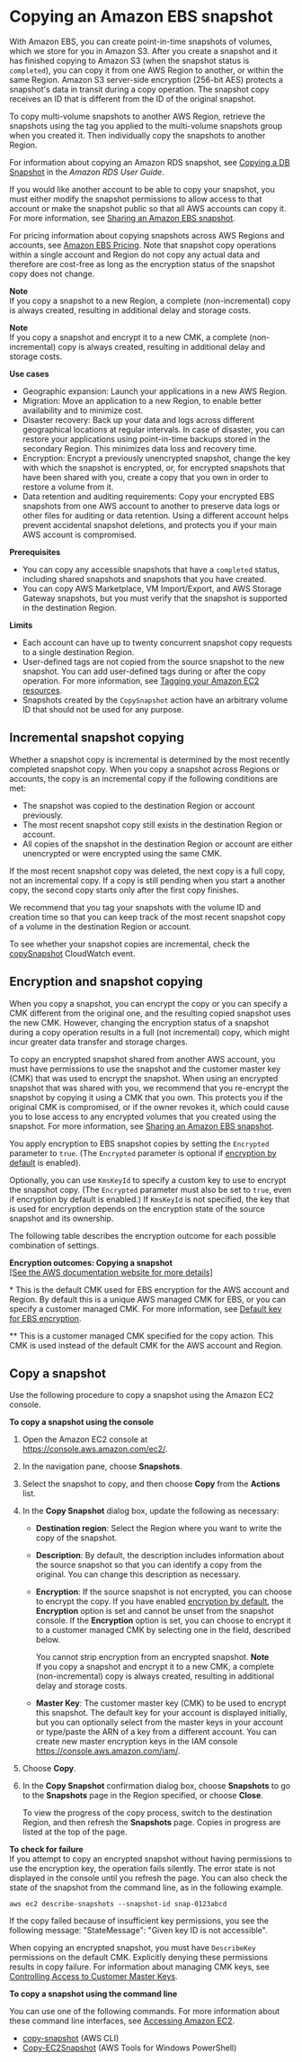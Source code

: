 # Copying an Amazon EBS snapshot<a name="ebs-copy-snapshot"></a>

With Amazon EBS, you can create point\-in\-time snapshots of volumes, which we store for you in Amazon S3\. After you create a snapshot and it has finished copying to Amazon S3 \(when the snapshot status is `completed`\), you can copy it from one AWS Region to another, or within the same Region\. Amazon S3 server\-side encryption \(256\-bit AES\) protects a snapshot's data in transit during a copy operation\. The snapshot copy receives an ID that is different from the ID of the original snapshot\.

To copy multi\-volume snapshots to another AWS Region, retrieve the snapshots using the tag you applied to the multi\-volume snapshots group when you created it\. Then individually copy the snapshots to another Region\.

For information about copying an Amazon RDS snapshot, see [Copying a DB Snapshot](https://docs.aws.amazon.com/AmazonRDS/latest/UserGuide/USER_CopySnapshot.html) in the *Amazon RDS User Guide*\.

If you would like another account to be able to copy your snapshot, you must either modify the snapshot permissions to allow access to that account or make the snapshot public so that all AWS accounts can copy it\. For more information, see [Sharing an Amazon EBS snapshot](ebs-modifying-snapshot-permissions.md)\.

For pricing information about copying snapshots across AWS Regions and accounts, see [Amazon EBS Pricing](http://aws.amazon.com/ebs/pricing/)\. Note that snapshot copy operations within a single account and Region do not copy any actual data and therefore are cost\-free as long as the encryption status of the snapshot copy does not change\.

**Note**  
If you copy a snapshot to a new Region, a complete \(non\-incremental\) copy is always created, resulting in additional delay and storage costs\.

**Note**  
If you copy a snapshot and encrypt it to a new CMK, a complete \(non\-incremental\) copy is always created, resulting in additional delay and storage costs\.

**Use cases**
+ Geographic expansion: Launch your applications in a new AWS Region\.
+ Migration: Move an application to a new Region, to enable better availability and to minimize cost\.
+ Disaster recovery: Back up your data and logs across different geographical locations at regular intervals\. In case of disaster, you can restore your applications using point\-in\-time backups stored in the secondary Region\. This minimizes data loss and recovery time\.
+ Encryption: Encrypt a previously unencrypted snapshot, change the key with which the snapshot is encrypted, or, for encrypted snapshots that have been shared with you, create a copy that you own in order to restore a volume from it\.
+ Data retention and auditing requirements: Copy your encrypted EBS snapshots from one AWS account to another to preserve data logs or other files for auditing or data retention\. Using a different account helps prevent accidental snapshot deletions, and protects you if your main AWS account is compromised\.

**Prerequisites**
+ You can copy any accessible snapshots that have a `completed` status, including shared snapshots and snapshots that you have created\.
+ You can copy AWS Marketplace, VM Import/Export, and AWS Storage Gateway snapshots, but you must verify that the snapshot is supported in the destination Region\.

**Limits**
+ Each account can have up to twenty concurrent snapshot copy requests to a single destination Region\.
+ User\-defined tags are not copied from the source snapshot to the new snapshot\. You can add user\-defined tags during or after the copy operation\. For more information, see [Tagging your Amazon EC2 resources](Using_Tags.md)\.
+ Snapshots created by the `CopySnapshot` action have an arbitrary volume ID that should not be used for any purpose\.

## Incremental snapshot copying<a name="ebs-incremental-copy"></a>

Whether a snapshot copy is incremental is determined by the most recently completed snapshot copy\. When you copy a snapshot across Regions or accounts, the copy is an incremental copy if the following conditions are met:
+ The snapshot was copied to the destination Region or account previously\.
+ The most recent snapshot copy still exists in the destination Region or account\.
+ All copies of the snapshot in the destination Region or account are either unencrypted or were encrypted using the same CMK\.

If the most recent snapshot copy was deleted, the next copy is a full copy, not an incremental copy\. If a copy is still pending when you start a another copy, the second copy starts only after the first copy finishes\.

We recommend that you tag your snapshots with the volume ID and creation time so that you can keep track of the most recent snapshot copy of a volume in the destination Region or account\.

To see whether your snapshot copies are incremental, check the [copySnapshot](ebs-cloud-watch-events.md#copy-snapshot-complete) CloudWatch event\.

## Encryption and snapshot copying<a name="creating-encrypted-snapshots"></a>

When you copy a snapshot, you can encrypt the copy or you can specify a CMK different from the original one, and the resulting copied snapshot uses the new CMK\. However, changing the encryption status of a snapshot during a copy operation results in a full \(not incremental\) copy, which might incur greater data transfer and storage charges\. 

To copy an encrypted snapshot shared from another AWS account, you must have permissions to use the snapshot and the customer master key \(CMK\) that was used to encrypt the snapshot\. When using an encrypted snapshot that was shared with you, we recommend that you re\-encrypt the snapshot by copying it using a CMK that you own\. This protects you if the original CMK is compromised, or if the owner revokes it, which could cause you to lose access to any encrypted volumes that you created using the snapshot\. For more information, see [Sharing an Amazon EBS snapshot](ebs-modifying-snapshot-permissions.md)\.

You apply encryption to EBS snapshot copies by setting the `Encrypted` parameter to `true`\. \(The `Encrypted` parameter is optional if [encryption by default](EBSEncryption.md#encryption-by-default) is enabled\)\.

Optionally, you can use `KmsKeyId` to specify a custom key to use to encrypt the snapshot copy\. \(The `Encrypted` parameter must also be set to `true`, even if encryption by default is enabled\.\) If `KmsKeyId` is not specified, the key that is used for encryption depends on the encryption state of the source snapshot and its ownership\.

The following table describes the encryption outcome for each possible combination of settings\.


**Encryption outcomes: Copying a snapshot**  
[\[See the AWS documentation website for more details\]](http://docs.aws.amazon.com/AWSEC2/latest/WindowsGuide/ebs-copy-snapshot.html)

\* This is the default CMK used for EBS encryption for the AWS account and Region\. By default this is a unique AWS managed CMK for EBS, or you can specify a customer managed CMK\. For more information, see [Default key for EBS encryption](EBSEncryption.md#EBSEncryption_key_mgmt)\.

\*\* This is a customer managed CMK specified for the copy action\. This CMK is used instead of the default CMK for the AWS account and Region\.

## Copy a snapshot<a name="ebs-snapshot-copy"></a>

Use the following procedure to copy a snapshot using the Amazon EC2 console\.

**To copy a snapshot using the console**

1. Open the Amazon EC2 console at [https://console\.aws\.amazon\.com/ec2/](https://console.aws.amazon.com/ec2/)\.

1. In the navigation pane, choose **Snapshots**\.

1. Select the snapshot to copy, and then choose **Copy** from the **Actions** list\.

1. In the **Copy Snapshot** dialog box, update the following as necessary:
   + **Destination region**: Select the Region where you want to write the copy of the snapshot\.
   + **Description**: By default, the description includes information about the source snapshot so that you can identify a copy from the original\. You can change this description as necessary\.
   + **Encryption**: If the source snapshot is not encrypted, you can choose to encrypt the copy\. If you have enabled [encryption by default](EBSEncryption.md#encryption-by-default), the **Encryption** option is set and cannot be unset from the snapshot console\. If the **Encryption** option is set, you can choose to encrypt it to a customer managed CMK by selecting one in the field, described below\.

     You cannot strip encryption from an encrypted snapshot\.
**Note**  
If you copy a snapshot and encrypt it to a new CMK, a complete \(non\-incremental\) copy is always created, resulting in additional delay and storage costs\.
   + **Master Key**: The customer master key \(CMK\) to be used to encrypt this snapshot\. The default key for your account is displayed initially, but you can optionally select from the master keys in your account or type/paste the ARN of a key from a different account\. You can create new master encryption keys in the IAM console [https://console\.aws\.amazon\.com/iam/](https://console.aws.amazon.com/iam/)\. 

1. Choose **Copy**\.

1. In the **Copy Snapshot** confirmation dialog box, choose **Snapshots** to go to the **Snapshots** page in the Region specified, or choose **Close**\.

   To view the progress of the copy process, switch to the destination Region, and then refresh the **Snapshots** page\. Copies in progress are listed at the top of the page\.

**To check for failure**  
If you attempt to copy an encrypted snapshot without having permissions to use the encryption key, the operation fails silently\. The error state is not displayed in the console until you refresh the page\. You can also check the state of the snapshot from the command line, as in the following example\.

```
aws ec2 describe-snapshots --snapshot-id snap-0123abcd
```

If the copy failed because of insufficient key permissions, you see the following message: "StateMessage": "Given key ID is not accessible"\.

When copying an encrypted snapshot, you must have `DescribeKey` permissions on the default CMK\. Explicitly denying these permissions results in copy failure\. For information about managing CMK keys, see [Controlling Access to Customer Master Keys](https://docs.aws.amazon.com/kms/latest/developerguide/control-access.html)\.

**To copy a snapshot using the command line**

You can use one of the following commands\. For more information about these command line interfaces, see [Accessing Amazon EC2](concepts.md#access-ec2)\.
+ [copy\-snapshot](https://docs.aws.amazon.com/cli/latest/reference/ec2/copy-snapshot.html) \(AWS CLI\)
+ [Copy\-EC2Snapshot](https://docs.aws.amazon.com/powershell/latest/reference/items/Copy-EC2Snapshot.html) \(AWS Tools for Windows PowerShell\)
